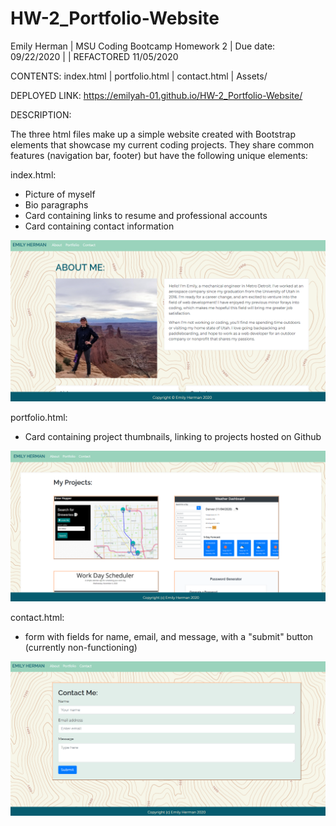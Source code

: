 # HW-2_Portfolio-Website

Emily Herman 
| MSU Coding Bootcamp Homework 2 
| Due date: 09/22/2020
|
| REFACTORED 11/05/2020


CONTENTS:
index.html
| portfolio.html
| contact.html
| Assets/

DEPLOYED LINK: https://emilyah-01.github.io/HW-2_Portfolio-Website/

DESCRIPTION:

The three html files make up a simple website created with Bootstrap elements that showcase my current coding projects. They share common features (navigation bar, footer) but have the following unique elements:

index.html:
- Picture of myself
- Bio paragraphs
- Card containing links to resume and professional accounts
- Card containing contact information

![See Assets folder](Assets/index.png?raw=true)

portfolio.html:
- Card containing project thumbnails, linking to projects hosted on Github

![See Assets folder](Assets/portfolio.png?raw=true)

contact.html:
- form with fields for name, email, and message, with a "submit" button (currently non-functioning)

![See Assets folder](Assets/contact.png?raw=true)

